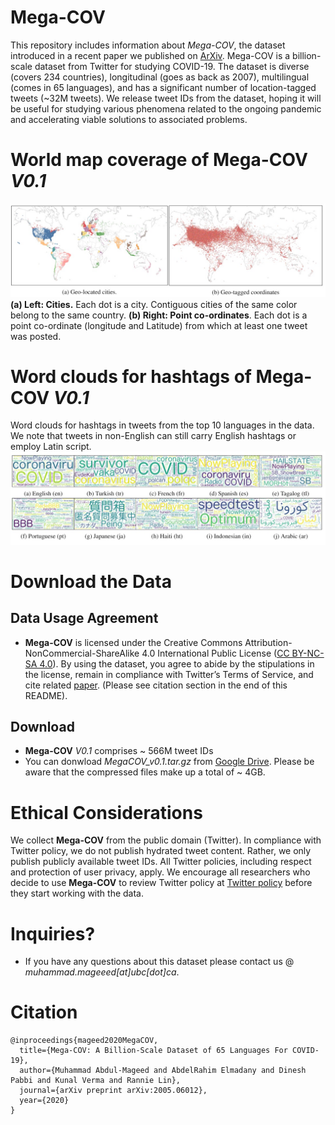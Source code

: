 # Mega-COV
This repository includes information about *Mega-COV*, the dataset introduced in a recent paper we published on [ArXiv](https://arxiv.org/pdf/2005.06012.pdf). Mega-COV is a billion-scale dataset from Twitter for studying COVID-19. The dataset is diverse (covers 234 countries), longitudinal (goes as back as 2007), multilingual (comes in 65 languages), and has a significant number of location-tagged tweets (~32M tweets). We release tweet IDs from the dataset, hoping it will be useful for studying various phenomena related to the ongoing pandemic and accelerating viable solutions to associated problems.

# World map coverage of Mega-COV *V0.1*
![World map coverage of Mega-COV](megacov.jpg)
**(a) Left: Cities.** Each dot is a city. Contiguous cities of the same color belong to the same country. **(b) Right: Point co-ordinates**. Each dot is a point co-ordinate (longitude and Latitude) from which at least one tweet was posted.

# Word clouds for hashtags of Mega-COV *V0.1*
Word clouds for hashtags in tweets from the top 10 languages in the data. We note that tweets in non-English can still carry English hashtags or employ Latin script.
![World cloudf Mega-COV](megacov2.jpg)

# Download the Data

## Data Usage Agreement
- **Mega-COV** is licensed under the Creative Commons Attribution-NonCommercial-ShareAlike 4.0 International Public License ([CC BY-NC-SA 4.0](https://creativecommons.org/licenses/by-nc-sa/4.0/)). By using the dataset, you agree to abide by the stipulations in the license, remain in compliance with Twitter’s Terms of Service, and cite related [paper](https://arxiv.org/pdf/2005.06012.pdf). (Please see citation section in the end of this README).

## Download
- **Mega-COV** *V0.1* comprises ~ 566M tweet IDs
- You can donwload *MegaCOV_v0.1.tar.gz* from [Google Drive](https://drive.google.com/drive/folders/1t3xZVi7iRBLJWm3xkXTZj-JDGD_opr55?usp=sharing). Please be aware that the compressed files make up a total of ~ 4GB.


# Ethical Considerations
We collect **Mega-COV** from the public domain (Twitter). In compliance with Twitter policy, we do not publish hydrated tweet content. Rather, we only publish publicly available tweet IDs. All Twitter policies, including respect and protection of user privacy, apply. We encourage all researchers who decide to use **Mega-COV** to review Twitter policy at [Twitter policy](https://developer.twitter.com/en/developer-terms/policy) before they start working with the data. 

# Inquiries?
- If you have any questions about this dataset please contact us @ *muhammad.mageeed[at]ubc[dot]ca*.

# Citation
```
@inproceedings{mageed2020MegaCOV,
  title={Mega-COV: A Billion-Scale Dataset of 65 Languages For COVID-19},
  author={Muhammad Abdul-Mageed and AbdelRahim Elmadany and Dinesh Pabbi and Kunal Verma and Rannie Lin},
  journal={arXiv preprint arXiv:2005.06012},
  year={2020}
}
```
